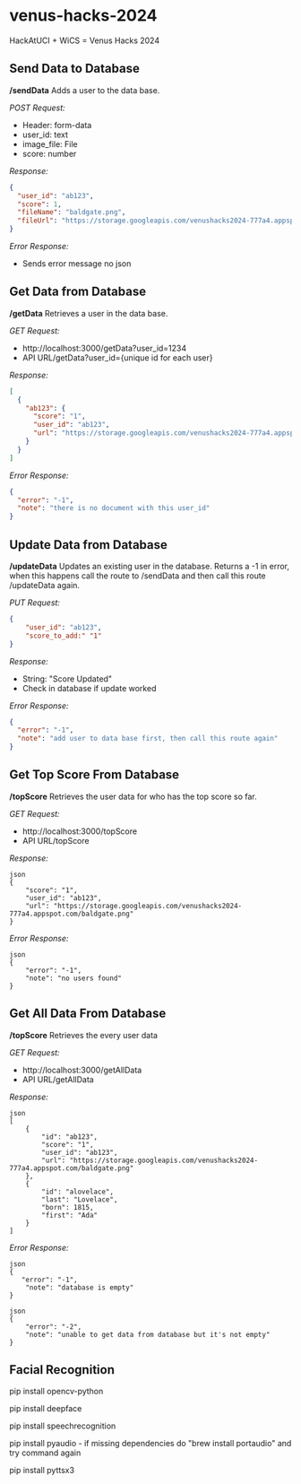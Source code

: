 # venus-hacks-2024

HackAtUCI + WiCS = Venus Hacks 2024

## Send Data to Database

**/sendData**
Adds a user to the data base.

_POST Request:_

- Header: form-data
- user_id: text
- image_file: File
- score: number

_Response:_

```json
{
  "user_id": "ab123",
  "score": 1,
  "fileName": "baldgate.png",
  "fileUrl": "https://storage.googleapis.com/venushacks2024-777a4.appspot.com/baldgate.png"
}
```

_Error Response:_

- Sends error message no json

## Get Data from Database

**/getData**
Retrieves a user in the data base.

_GET Request:_

- http://localhost:3000/getData?user_id=1234
- API URL/getData?user_id={unique id for each user}

_Response:_

```json
[
  {
    "ab123": {
      "score": "1",
      "user_id": "ab123",
      "url": "https://storage.googleapis.com/venushacks2024-777a4.appspot.com/baldgate.png"
    }
  }
]
```

_Error Response:_

```json
{
  "error": "-1",
  "note": "there is no document with this user_id"
}
```

## Update Data from Database

**/updateData**
Updates an existing user in the database. Returns a -1 in error, when this happens call the route to /sendData and then call this route /updateData again.

_PUT Request:_

```json
{
    "user_id": "ab123",
    "score_to_add:" "1"
}
```

_Response:_

- String: "Score Updated"
- Check in database if update worked

_Error Response:_

```json
{
  "error": "-1",
  "note": "add user to data base first, then call this route again"
}
```

## Get Top Score From Database

**/topScore**
Retrieves the user data for who has the top score so far.

_GET Request:_

- http://localhost:3000/topScore
- API URL/topScore

_Response:_

```
json
{
    "score": "1",
    "user_id": "ab123",
    "url": "https://storage.googleapis.com/venushacks2024-777a4.appspot.com/baldgate.png"
}
```

_Error Response:_

```
json
{
    "error": "-1",
    "note": "no users found"
}
```

## Get All Data From Database

**/topScore**
Retrieves the every user data

_GET Request:_

- http://localhost:3000/getAllData
- API URL/getAllData

_Response:_

```
json
[
    {
        "id": "ab123",
        "score": "1",
        "user_id": "ab123",
        "url": "https://storage.googleapis.com/venushacks2024-777a4.appspot.com/baldgate.png"
    },
    {
        "id": "alovelace",
        "last": "Lovelace",
        "born": 1815,
        "first": "Ada"
    }
]
```

_Error Response:_

```
json
{
   "error": "-1",
    "note": "database is empty"
}
```

```
json
{
    "error": "-2",
    "note": "unable to get data from database but it's not empty"
}
```

## Facial Recognition

pip install opencv-python

pip install deepface

pip install speechrecognition

pip install pyaudio - if missing dependencies do "brew install portaudio" and try command again

pip install pyttsx3
